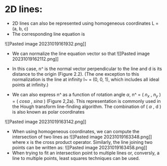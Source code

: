 # 2D lines:
- 2D lines can also be represented using homogeneous coordinates L = (a, b, c)
- The corresponding line equation is

![[Pasted image 20231019161932.png]]

- We can normalize the line equation vector so that
![[Pasted image 20231019162112.png]]

- In this case, n^ is the normal vector perpendicular to the line and d is its distance to the origin (Figure 2.2). (The one exception to this normalization is the line at infinity l~ = (0, 0, 1), which includes all ideal points at infinity.)
- We can also express n^ as a function of rotation angle $\alpha$,  n^ = ( $n_x$ , $n_y$ ) = ( $cos \alpha$ , $sin\alpha$ ) (Figure 2,2a). This representation is commonly used in the Hough transform line-finding algorithm. The combination of ( $\alpha$ , d ) is also known as polar coordinates

![[Pasted image 20231019163142.png]]

- When using homogeneous coordinates, we can compute the intersection of two lines as
![[Pasted image 20231019163348.png]]
where x is the cross product operator. Similarly, the line joining two points can be written as:
![[Pasted image 20231019163458.png]]
- When trying to fit an intersection point to multiple lines or, conversly, a line to multiple points, least squares techniques can be used.